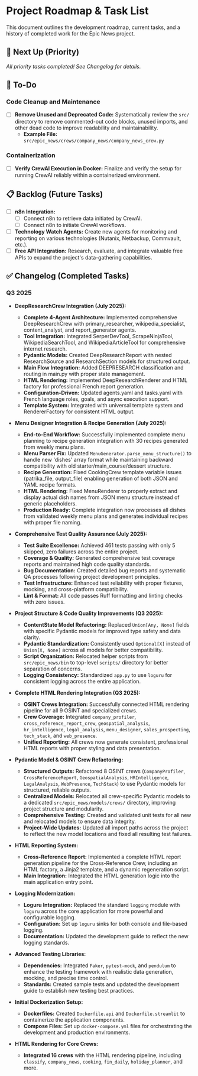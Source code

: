 # Project Roadmap & Task List

This document outlines the development roadmap, current tasks, and a history of completed work for the Epic News project.

## 🚀 Next Up (Priority)

*All priority tasks completed! See Changelog for details.*

## 📝 To-Do

### Code Cleanup and Maintenance

- [ ] **Remove Unused and Deprecated Code:** Systematically review the `src/` directory to remove commented-out code blocks, unused imports, and other dead code to improve readability and maintainability.
  - **Example File:** `src/epic_news/crews/company_news/company_news_crew.py`

### Containerization

- [ ] **Verify CrewAI Execution in Docker:** Finalize and verify the setup for running CrewAI reliably within a containerized environment.

## 📋 Backlog (Future Tasks)

- [ ] **n8n Integration:**
  - [ ] Connect n8n to retrieve data initiated by CrewAI.
  - [ ] Connect n8n to initiate CrewAI workflows.
- [ ] **Technology Watch Agents:** Create new agents for monitoring and reporting on various technologies (Nutanix, Netbackup, Commvault, etc.).
- [ ] **Free API Integration:** Research, evaluate, and integrate valuable free APIs to expand the project's data-gathering capabilities.

## ✅ Changelog (Completed Tasks)

### Q3 2025

- **DeepResearchCrew Integration (July 2025):**
  - **Complete 4-Agent Architecture:** Implemented comprehensive DeepResearchCrew with primary_researcher, wikipedia_specialist, content_analyst, and report_generator agents.
  - **Tool Integration:** Integrated SerperDevTool, ScrapeNinjaTool, WikipediaSearchTool, and WikipediaArticleTool for comprehensive internet research.
  - **Pydantic Models:** Created DeepResearchReport with nested ResearchSource and ResearchSection models for structured output.
  - **Main Flow Integration:** Added DEEPRESEARCH classification and routing in main.py with proper state management.
  - **HTML Rendering:** Implemented DeepResearchRenderer and HTML factory for professional French report generation.
  - **Configuration-Driven:** Updated agents.yaml and tasks.yaml with French language roles, goals, and async execution support.
  - **Template System:** Integrated with universal template system and RendererFactory for consistent HTML output.

- **Menu Designer Integration & Recipe Generation (July 2025):**
  - **End-to-End Workflow:** Successfully implemented complete menu planning to recipe generation integration with 30 recipes generated from weekly menu plans.
  - **Menu Parser Fix:** Updated `MenuGenerator.parse_menu_structure()` to handle new 'dishes' array format while maintaining backward compatibility with old starter/main_course/dessert structure.
  - **Recipe Generation:** Fixed CookingCrew template variable issues (patrika_file, output_file) enabling generation of both JSON and YAML recipe formats.
  - **HTML Rendering:** Fixed MenuRenderer to properly extract and display actual dish names from JSON menu structure instead of generic placeholders.
  - **Production Ready:** Complete integration now processes all dishes from validated weekly menu plans and generates individual recipes with proper file naming.

- **Comprehensive Test Quality Assurance (July 2025):**
  - **Test Suite Excellence:** Achieved 461 tests passing with only 5 skipped, zero failures across the entire project.
  - **Coverage & Quality:** Generated comprehensive test coverage reports and maintained high code quality standards.
  - **Bug Documentation:** Created detailed bug reports and systematic QA processes following project development principles.
  - **Test Infrastructure:** Enhanced test reliability with proper fixtures, mocking, and cross-platform compatibility.
  - **Lint & Format:** All code passes Ruff formatting and linting checks with zero issues.

- **Project Structure & Code Quality Improvements (Q3 2025):**
  - **ContentState Model Refactoring:** Replaced `Union[Any, None]` fields with specific Pydantic models for improved type safety and data clarity.
  - **Pydantic Standardization:** Consistently used `Optional[X]` instead of `Union[X, None]` across all models for better compatibility.
  - **Script Organization:** Relocated helper scripts from `src/epic_news/bin` to top-level `scripts/` directory for better separation of concerns.
  - **Logging Consistency:** Standardized `app.py` to use `loguru` for consistent logging across the entire application.

- **Complete HTML Rendering Integration (Q3 2025):**
  - **OSINT Crews Integration:** Successfully connected HTML rendering pipeline for all 9 OSINT and specialized crews.
  - **Crew Coverage:** Integrated `company_profiler`, `cross_reference_report_crew`, `geospatial_analysis`, `hr_intelligence`, `legal_analysis`, `menu_designer`, `sales_prospecting`, `tech_stack`, and `web_presence`.
  - **Unified Reporting:** All crews now generate consistent, professional HTML reports with proper styling and data presentation.

- **Pydantic Model & OSINT Crew Refactoring:**
  - **Structured Outputs:** Refactored 8 OSINT crews (`CompanyProfiler`, `CrossReferenceReport`, `GeospatialAnalysis`, `HRIntelligence`, `LegalAnalysis`, `WebPresence`, `TechStack`) to use Pydantic models for structured, reliable outputs.
  - **Centralized Models:** Relocated all crew-specific Pydantic models to a dedicated `src/epic_news/models/crews/` directory, improving project structure and modularity.
  - **Comprehensive Testing:** Created and validated unit tests for all new and relocated models to ensure data integrity.
  - **Project-Wide Updates:** Updated all import paths across the project to reflect the new model locations and fixed all resulting test failures.

- **HTML Reporting System:**
  - **Cross-Reference Report:** Implemented a complete HTML report generation pipeline for the Cross-Reference Crew, including an HTML factory, a Jinja2 template, and a dynamic regeneration script.
  - **Main Integration:** Integrated the HTML generation logic into the main application entry point.

- **Logging Modernization:**
  - **Loguru Integration:** Replaced the standard `logging` module with `loguru` across the core application for more powerful and configurable logging.
  - **Configuration:** Set up `loguru` sinks for both console and file-based logging.
  - **Documentation:** Updated the development guide to reflect the new logging standards.

- **Advanced Testing Libraries:**
  - **Dependencies:** Integrated `Faker`, `pytest-mock`, and `pendulum` to enhance the testing framework with realistic data generation, mocking, and precise time control.
  - **Standards:** Created sample tests and updated the development guide to establish new testing best practices.

- **Initial Dockerization Setup:**
  - **Dockerfiles:** Created `Dockerfile.api` and `Dockerfile.streamlit` to containerize the application components.
  - **Compose Files:** Set up `docker-compose.yml` files for orchestrating the development and production environments.

- **HTML Rendering for Core Crews:**
  - **Integrated 16 crews** with the HTML rendering pipeline, including `classify`, `company_news`, `cooking`, `fin_daily`, `holiday_planner`, and more.
